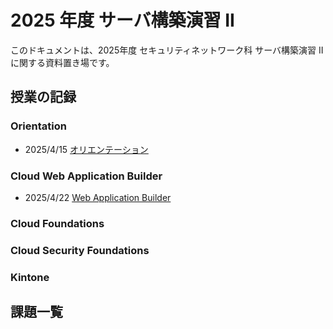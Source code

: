 # 2025 年度 サーバ構築演習 II
このドキュメントは、2025年度 セキュリティネットワーク科 サーバ構築演習 II に関する資料置き場です。

## 授業の記録
### Orientation
- 2025/4/15 [オリエンテーション](./Orientation/index.md)

### Cloud Web Application Builder
- 2025/4/22 [Web Application Builder](./Web_Application_Builder/index.md)

### Cloud Foundations

### Cloud Security Foundations

### Kintone

## 課題一覧
